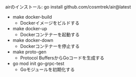 airのインストール: go install github.com/cosmtrek/air@latest

- make docker-build
  - Dockerイメージをビルドする
- make docker-up
  - Dockerコンテナーを起動する
- make docker-down
  - Dockerコンテナーを停止する
- make proto-gen
  - Protocol BuffersからGoコードを生成する
- go mod init go-grpc-test
  - Goモジュールを初期化する